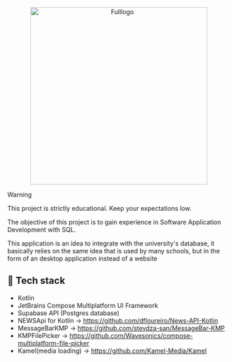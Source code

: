 <p align="center">
    <img src="https://github.com/user-attachments/assets/e92d6972-ebb0-44d4-b51b-d9b8837bcdfc" alt="Fulllogo" width="400"/>
</p>

> [!WARNING]
> This project is strictly educational. Keep your expectations low.

The objective of this project is to gain experience in Software Application Development with SQL.

This application is an idea to integrate with the university's database, 
it basically relies on the same idea that is used by many schools,
but in the form of an desktop application instead of a website

## 👾 Tech stack
- Kotlin
- JetBrains Compose Multiplatform UI Framework
- Supabase API (Postgres database)
- NEWSApi for Kotlin -> https://github.com/dfloureiro/News-API-Kotlin
- MessageBarKMP -> https://github.com/stevdza-san/MessageBar-KMP
- KMPFilePicker -> https://github.com/Wavesonics/compose-multiplatform-file-picker
- Kamel(media loading) -> https://github.com/Kamel-Media/Kamel

